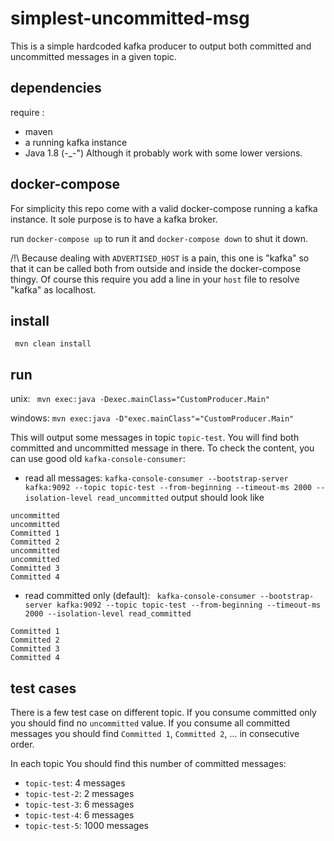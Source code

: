 # simplest-uncommitted-msg

This is a simple hardcoded kafka producer to output both committed and uncommitted messages in a given topic.

## dependencies

require :
- maven
- a running kafka instance
- Java 1.8 (-_-") Although it probably work with some lower versions.

## docker-compose

For simplicity this repo come with a valid docker-compose running a kafka instance.
It sole purpose is to have a kafka broker.

run `docker-compose up` to run it and `docker-compose down` to shut it down.

/!\ Because dealing with `ADVERTISED_HOST` is a pain, this one is "kafka" so that it can be called both from outside and inside the docker-compose thingy.
Of course this  require you add a line in your `host` file to resolve "kafka" as localhost.

## install

` mvn clean install`

## run

unix:
` mvn exec:java -Dexec.mainClass="CustomProducer.Main"`

windows:
`mvn exec:java -D"exec.mainClass"="CustomProducer.Main"`


This will output some messages in topic `topic-test`. You will find both committed and uncommitted message in there.
To check the content, you can use good old `kafka-console-consumer`:

- read all messages: 
`kafka-console-consumer --bootstrap-server kafka:9092 --topic topic-test --from-beginning --timeout-ms 2000 --isolation-level read_uncommitted`
output should look like 
```
uncommitted
uncommitted
Committed 1
Committed 2
uncommitted
uncommitted
Committed 3
Committed 4
```

- read committed only (default): 
` kafka-console-consumer --bootstrap-server kafka:9092 --topic topic-test --from-beginning --timeout-ms 2000 --isolation-level read_committed`
```
Committed 1
Committed 2
Committed 3
Committed 4
```

## test cases

There is a few test case on different topic. 
If you consume committed only you should find no `uncommitted` value.
If you consume all committed messages you should find `Committed 1`, `Committed 2`, ... in consecutive order.

In each topic You should find this number of committed messages:

- `topic-test`: 4 messages
- `topic-test-2`: 2 messages
- `topic-test-3`: 6 messages
- `topic-test-4`: 6 messages
- `topic-test-5`: 1000 messages
